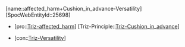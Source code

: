 ﻿---
type: TrizContradiction
aliases:
- affected_harm+Cushion_in_advance-Versatility
license: CC BY-SA 4.0
copyright: https://github.com/SpocWeb
IsDeleted: false
IsReadOnly: false
Confidential: public
tags: 
- Triz/Contradiction
---
[name::affected_harm+Cushion_in_advance-Versatility]
[SpocWebEntityId::25698]
+ [pro::[Triz-affected_harm](tech/Triz/Parameter/Triz-affected_harm.md)]
[Triz-Principle::[Triz-Cushion_in_advance](tech/Triz/Principle/Triz-Cushion_in_advance.md)]
- [con::[Triz-Versatility](tech/Triz/Parameter/Triz-Versatility.md)]

